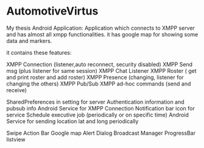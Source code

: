 # AutomotiveVirtus

My thesis Android Application:
Application which connects to XMPP server and has almost all xmpp functionalities.
it has google map for showing some data and markers.

it contains these features:

XMPP Connection (listener,auto reconnect, security disabled)
XMPP Send msg (plus listener for same session)
XMPP Chat Listener
XMPP Roster ( get and print roster and add roster)
XMPP Presence (changing, listener for changing the others)
XMPP Pub/Sub
XMPP ad-hoc commands (send and receive)


SharedPreferences in setting for server Authentication information and pubsub info
Android Service for XMPP Connection
Notification bar icon for service
Schedule executive job (periodically or on specific time)
Android Service for sending location lat and long periodically


Swipe Action Bar
Google map
Alert Dialog
Broadcast Manager
ProgressBar
listview


